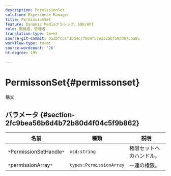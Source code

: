 ```yaml
---
description: PermissionSet
solution: Experience Manager
title: PermissionSet
feature: Dynamic Mediaクラシック，SDK/API
role: 開発者，管理者
translation-type: tm+mt
source-git-commit: 052bfcbcf1bd4ccf60afa7e3325bf58dd07cba85
workflow-type: tm+mt
source-wordcount: '26'
ht-degree: 19%

---
```



# PermissonSet{#permissonset}

構文

## パラメータ {#section-2fc9bea56b6d4b72b80d4f04c5f9b862}

| 名前 | 種類 | 説明 |
|---|---|---|
| `*`PermissionSetHandle`*` | `xsd:string` | 権限セットへのハンドル。 |
| `*`permissionArray`*` | `types:PermissionArray` | 一連の権限。 |

